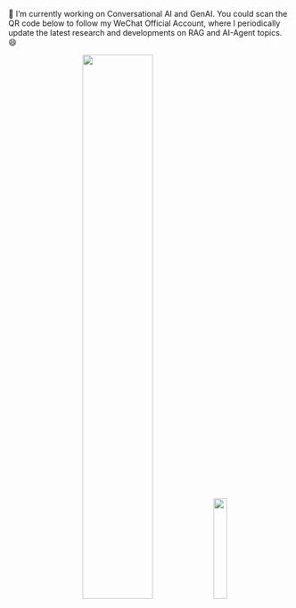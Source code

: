🔭 I’m currently working on Conversational AI and GenAI. You could scan the QR code below to follow my WeChat Official Account, where I periodically update the latest research and developments on RAG and AI-Agent topics. 😄

<p align="center">
<img width="50%"  src="https://github-readme-stats.vercel.app/api?username=DemonDamon" />
<img width="21.5%"  src="https://github.com/DemonDamon/DemonDamon/assets/20499644/077f846c-5d03-4bcb-a459-e070d355438d" />
</p>

<!--![qrcode_for_gh_cd1a2c32b836_258]()-->

<!--
**DemonDamon/DemonDamon** is a ✨ _special_ ✨ repository because its `README.md` (this file) appears on your GitHub profile.

Here are some ideas to get you started:

- 🔭 I’m currently working on ...
- 🌱 I’m currently learning ...
- 👯 I’m looking to collaborate on ...
- 🤔 I’m looking for help with ...
- 💬 Ask me about ...
- 📫 How to reach me: ...
- 😄 Pronouns: ...
- ⚡ Fun fact: ...
-->
<!--![](https://github-readme-stats.vercel.app/api?username=DemonDamon)-->

